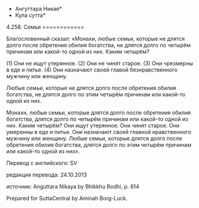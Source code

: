 * Ангуттара Никая*
* Кула сутта*

4\.258\. Семьи
\=\=\=\=\=\=\=\=\=\=\=\=

Благословенный сказал: «Монахи, любые семьи, которые не длятся долго после обретения обилия богатства, не длятся долго по четырём причинам или какой\-то одной из них\. Каким четырём?

\(1\) Они не ищут утерянное\. \(2\) Они не чинят старое\. \(3\) Они чрезмерны в еде и питье\. \(4\) Они назначают своей главой безнравственного мужчину или женщину\.

Любые семьи, которые не длятся долго после обретения обилия богатства, не длятся долго по этим четырём причинам или какой\-то одной из них\.

Монахи, любые семьи, которые длятся долго после обретения обилия богатства, длятся долго по четырём причинам или какой\-то одной из них\. Каким четырём? Они ищут утерянное\. Они чинят старое\. Они умеренны в еде и питье\. Они назначают своей главной нравственного мужчину или женщину\. Любые семьи, которые длятся долго после обретения обилия богатства, длятся долго по этим четырём причинам или какой\-то одной из них»\.

Перевод с английского: SV

редакция перевода: 24\.10\.2013

источник: Anguttara Nikaya by Bhikkhu Bodhi, p\. 614

Prepared for SuttaCentral by Aminah Borg\-Luck\.